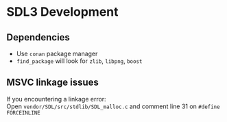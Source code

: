 # SDL3 Development

## Dependencies

* Use `conan` package manager
* `find_package` will look for `zlib`, `libpng`, `boost`

## MSVC linkage issues

If you encountering a linkage error:  
Open `vendor/SDL/src/stdlib/SDL_malloc.c` and comment line 31 on `#define FORCEINLINE`

